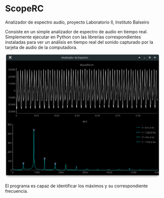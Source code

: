 # ScopeRC
Analizador de espectro audio, proyecto Laboratorio II, Instituto Balseiro

Consiste en un simple analizador de espectro de audio en tiempo real. Simplemente ejecutar en Python con las librerías correspondientes instaladas para ver un análisis en tiempo real del sonido capturado por la tarjeta de audio de la computadora.

![alt text](https://github.com/Matrsz/ScopeRC/blob/master/waveform.png?raw=true)

El programa es capaz de identificar los máximos y su correspondiente frecuencia.
